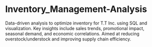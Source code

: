 # Inventory_Management-Analysis
Data-driven analysis to optimize inventory for T.T Inc. using SQL and visualization. Key insights include sales trends, promotional impact, seasonal demand, and economic correlations. Aimed at reducing overstock/understock and improving supply chain efficiency.
